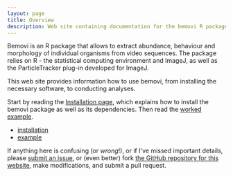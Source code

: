 ```yaml
---
layout: page
title: Overview
description: Web site containing documentation for the bemovi R package
---
```


Bemovi is an R package that allows to extract abundance, behaviour and morphology of individual 
organisms from video sequences. The package relies on R - the statistical computing environment
and ImageJ, as well as the ParticleTracker plug-in developed for ImageJ.

This web site provides information how to use bemovi, from
installing the necessary software, to conducting analyses. 

Start by reading the [Installation page](pages/installation.html), which
explains how to install the bemovi package as well as its dependencies. Then read the
[worked example](pages/example.html). 

- [installation](pages/installation.html)
- [example](pages/example.html)

If anything here is confusing (or _wrong_!), or if I've missed
important details, please [submit an issue](https://github.com/pennekampster/bemovi/issues), or (even
better) fork [the GitHub repository for this website](http://github.com/pennekampster/bemovi),
make modifications, and submit a pull request.